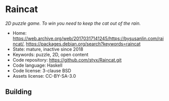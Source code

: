 # Raincat

_2D puzzle game. To win you need to keep the cat out of the rain._

- Home: https://web.archive.org/web/20170317141245/https://bysusanlin.com/raincat/, https://packages.debian.org/search?keywords=raincat
- State: mature, inactive since 2018
- Keywords: puzzle, 2D, open content
- Code repository: https://github.com/styx/Raincat.git
- Code language: Haskell
- Code license: 3-clause BSD
- Assets license: CC-BY-SA-3.0

## Building
